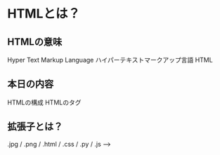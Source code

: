 # HTMLとは？

## HTMLの意味

Hyper Text Markup Language
ハイパーテキストマークアップ言語
HTML

## 本日の内容

HTMLの構成
HTMLのタグ

## 拡張子とは？

.jpg / .png / .html / .css / .py / .js -->
